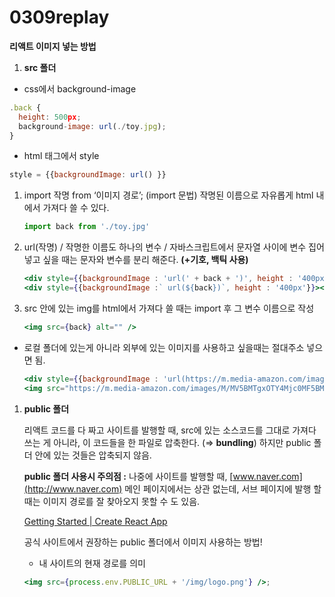 # 0309replay

**리액트 이미지 넣는 방법**

1. **src 폴더**
- css에서 background-image

```jsx
.back {
  height: 500px;
  background-image: url(./toy.jpg);
}
```

- html 태그에서 style

```jsx
style = {{backgroundImage: url() }}
```

1. import 작명 from ‘이미지 경로’; (import 문법) 작명된 이름으로 자유롭게 html 내에서 가져다 쓸 수 있다.
    
    ```jsx
    import back from './toy.jpg'
    ```
    
2. url(작명) / 작명한 이름도 하나의 변수 / 자바스크립트에서 문자열 사이에 변수 집어넣고 싶을 때는 문자와 변수를 분리 해준다. **(+기호, 백틱 사용)**
    
    ```jsx
    <div style={{backgroundImage : 'url(' + back + ')', height : '400px'}}></div>
    <div style={{backgroundImage :` url(${back})`, height : '400px'}}></div>
    ```
    
3. src 안에 있는 img를 html에서 가져다 쓸 때는 import 후 그 변수 이름으로 작성
    
    ```jsx
    <img src={back} alt="" />
    ```
    
- 로컬 폴더에 있는게 아니라 외부에 있는 이미지를 사용하고 싶을때는 절대주소 넣으면 됨.
    
    ```jsx
    <div style={{backgroundImage : 'url(https://m.media-amazon.com/images/M/MV5BMTgxOTY4Mjc0MF5BMl5BanBnXkFtZTcwNTA4MDQyMw@@._V1_FMjpg_UX1000_.jpg)', height : '300px'}}></div>
    <img src="https://m.media-amazon.com/images/M/MV5BMTgxOTY4Mjc0MF5BMl5BanBnXkFtZTcwNTA4MDQyMw@@._V1_FMjpg_UX1000_.jpg" alt="" />
    ```
    

1. **public 폴더**
    
    리액트 코드를 다 짜고 사이트를  발행할 때, src에 있는 소스코드를 그대로 가져다 쓰는 게 아니라, 이 코드들을 한 파일로 압축한다. (⇒ **bundling**) 하지만 public 폴더 안에 있는 것들은 압축되지 않음. 
    
    **public 폴더 사용시 주의점 :** 나중에 사이트를 발행할 때, [www.naver.com](http://www.naver.com) 메인 페이지에서는 상관 없는데, 서브 페이지에 발행 할 때는 이미지 경로를 잘 찾아오지 못할 수 도 있음.
    
    [Getting Started | Create React App](https://create-react-app.dev/docs/getting-started)
    
    공식 사이트에서 권장하는 public 폴더에서 이미지 사용하는 방법!
    
    - 내 사이트의 현재 경로를 의미
    
    ```jsx
    <img src={process.env.PUBLIC_URL + '/img/logo.png'} />;
    ```
